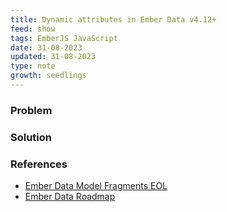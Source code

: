 ```yaml
---
title: Dynamic attributes in Ember Data v4.12+
feed: show
tags: EmberJS JavaScript
date: 31-08-2023
updated: 31-08-2023
type: note
growth: seedlings
---
```


### Problem

### Solution

### References
- [Ember Data Model Fragments EOL](https://github.com/adopted-ember-addons/ember-data-model-fragments/issues/471#issuecomment-1637407820)
- [Ember Data Roadmap](https://github.com/emberjs/data/blob/main/ROADMAP.md)
